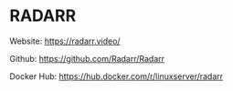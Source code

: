 # RADARR

Website: https://radarr.video/

Github: https://github.com/Radarr/Radarr

Docker Hub: https://hub.docker.com/r/linuxserver/radarr